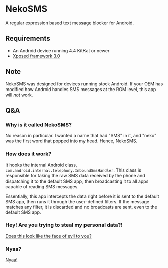 # NekoSMS

A regular expression based text message blocker for Android.

## Requirements

- An Android device running 4.4 KitKat or newer
- [Xposed framework 3.0](http://forum.xda-developers.com/showthread.php?t=3034811)

## Note

NekoSMS was designed for devices running stock Android. If your OEM has modified 
how Android handles SMS messages at the ROM level, this app will *not* work.

## Q&A

### Why is it called NekoSMS?

No reason in particular. I wanted a name that had "SMS" in it, and "neko" was the 
first word that popped into my head. Hence, NekoSMS.

### How does it work?

It hooks the internal Android class, `com.android.internal.telephony.InboundSmsHandler`. 
This class is responsible for taking the raw SMS data received by the phone and 
dispatching it to the default SMS app, then broadcasting it to all apps capable of 
reading SMS messages.

Essentially, this app intercepts the data right before it is sent to the default 
SMS app, then runs it through the user-defined filters. If the message matches 
any filter, it is discarded and no broadcasts are sent, even to the default SMS app.

### Hey! Are you trying to steal my personal data?!

[Does this look like the face of evil to you?](http://i.imgur.com/rOYrxsN.gif)

### Nyaa?

[Nyaa!](http://i.imgur.com/EUkvvOl.jpg)
